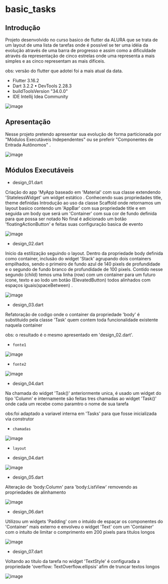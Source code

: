 # basic_tasks

## Introdução

  Projeto desenvolvido no curso basico de flutter da ALURA que se trata de um layout de 
uma lista de tarefas onde é possível se ter uma idéia da evolução através de uma 
barra de progresso e assim como a dificuldade através da representação de cinco 
estrelas onde uma representa a mais simples e as cinco representam as mais dificeis.

obs: versão do flutter que adotei foi a mais atual da data.

- Flutter 3.16.2
- Dart 3.2.2 • DevTools 2.28.3
- buildToolsVersion "34.0.0"
- IDE Intellij Idea Community


![image](info/images/projeto.png)


## Apresentação

 Nesse projeto pretendo apresentar sua evolução de forma particionada 
 por "Módulos Executáveis Independentes" ou se preferir "Componentes 
 de Entrada Autônomos"  .

![image](info/images/ComponentesdeEntradaAutonomos.png)

 
## Módulos Executáveis 

 - design_01.dart

Criação do app 'MyApp baseado em 'Material' com sua classe extendendo 'StatelessWidget' um widget estático . Conhecendo suas propriedades title, theme definidas
Introdução ao uso da classe Scaffold onde retornamos um layout basico contendo um 'AppBar' com sua propriedade title e em seguida um body que será um 'Container' com sua cor de fundo definida para que possa ser notado
No final é adicionado um botão 'floatingActionButton' e feitas suas configuração basica de evento

![image](info/images/tasks_design_01.png)


 - design_02.dart

Inicio da estilização seguindo o layout. Dentro da propriedade body definida como container, inclusão do widget 'Stack' agrupando dois containers empilhados, sendo o primeiro de fundo azul de 140 pixels de profundidade e o segundo
de fundo branco de profundidade de 100 pixels. Contido nesse segundo (child) temos uma linha (row) com um container para um futuro icone, texto e ao lodo um botão (ElevatedButton) todos alinhados com espaços iguais(spaceBetween) .


![image](info/images/tasks_design_02.png)

- design_03.dart

Refatoração de codigo onde o container da propriedade 'body' é substituido pela classe 'Task' quem contem toda funcionalidade existente naquela container

obs: o resultado é o mesmo apresentado em 'design_02.dart'.

-  `fonte1`

![image](info/images/tasks_design_03.1.png)

 - `fonte2`

![image](info/images/tasks_design_03.2.png)

- design_04.dart

Na chamada do widget 'Task()' anteriormente unica, é usado um widget do tipo 'Column' e internamente são feitas tres chamadas ao widget 'Task()' onde cada um recebe como paramtro o nome de sua tarefa

obs:foi adaptado a variavel interna em 'Tasks' para que fosse inicializada via construtor 

- `chamadas`


![image](info/images/tasks_design_04.1.png)

- `layout`

- design_04.dart

![image](info/images/tasks_design_04.png)

- design_05.dart

Alteração de 'body:Column' para 'body:ListView' removendo as propriedades de alinhamento

![image](info/images/tasks_design_05.png)

- design_06.dart

Utilizou um widgets 'Padding' com o intuido de espaçar os componentes do 'Container' mais externo e envolveu o widget 'Text' com um 'Container' com o intuito de limitar o comprimento em 200 pixels para titulos longos

![image](info/images/tasks_design_06.png)

- design_07.dart

Voltando ao titulo da tarefa no widget 'TextStyle' é configurada a propriedade 'overflow: TextOverflow.ellipsis'
afim de truncar textos longos

![image](info/images/tasks_design_07.png)
 


 



